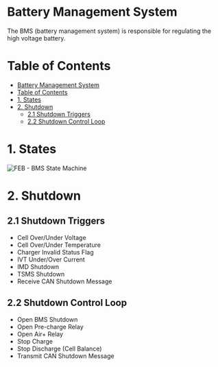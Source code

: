 # Battery Management System
The BMS (battery management system) is responsible for regulating the high voltage battery.

# Table of Contents
- [Battery Management System](#battery-management-system)
- [Table of Contents](#table-of-contents)
- [1. States](#1-states)
- [2. Shutdown](#2-shutdown)
  - [2.1 Shutdown Triggers](#21-shutdown-triggers)
  - [2.2 Shutdown Control Loop](#22-shutdown-control-loop)

# 1. States
![FEB - BMS State Machine](https://github.com/Formula-Electric-Berkeley/FEB_Firmware_SN3/assets/54029493/d737d390-af1d-4601-88f9-d46e4aa008c2)

# 2. Shutdown
## 2.1 Shutdown Triggers
* Cell Over/Under Voltage
* Cell Over/Under Temperature
* Charger Invalid Status Flag
* IVT Under/Over Current
* IMD Shutdown
* TSMS Shutdown
* Receive CAN Shutdown Message 

## 2.2 Shutdown Control Loop
* Open BMS Shutdown
* Open Pre-charge Relay
* Open Air+ Relay
* Stop Charge
* Stop Discharge (Cell Balance)
* Transmit CAN Shutdown Message
